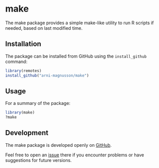 make
====

The make package provides a simple make-like utility to run R scripts if needed,
based on last modified time.

Installation
------------

The package can be installed from GitHub using the `install_github` command:

```R
library(remotes)
install_github("arni-magnusson/make")
```

Usage
-----

For a summary of the package:

```R
library(make)
?make
```

Development
-----------

The make package is developed openly on
[GitHub](https://github.com/arni-magnusson/make).

Feel free to open an [issue](https://github.com/arni-magnusson/make) there if
you encounter problems or have suggestions for future versions.
